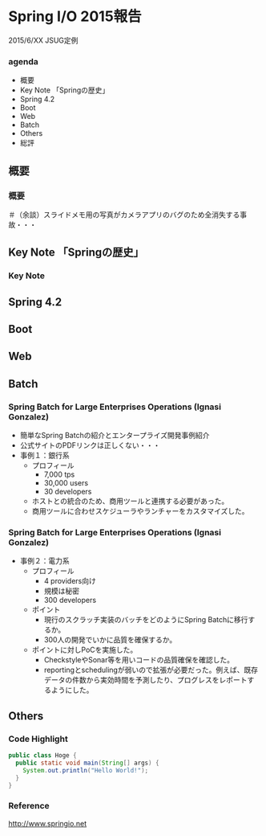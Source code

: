 Spring I/O 2015報告
=====

2015/6/XX JSUG定例

### agenda

* 概要
* Key Note 「Springの歴史」
* Spring 4.2
* Boot
* Web
* Batch
* Others
* 総評

概要
---

### 概要

＃（余談）スライドメモ用の写真がカメラアプリのバグのため全消失する事故・・・

Key Note 「Springの歴史」
---

### Key Note

Spring 4.2
---

Boot
---

Web
---

Batch
---

### Spring Batch for Large Enterprises Operations (Ignasi Gonzalez)

- 簡単なSpring Batchの紹介とエンタープライズ開発事例紹介
- 公式サイトのPDFリンクは正しくない・・・
- 事例１：銀行系
    - プロフィール
        - 7,000 tps
        - 30,000 users
        - 30 developers
    - ホストとの統合のため、商用ツールと連携する必要があった。
    - 商用ツールに合わせスケジューラやランチャーをカスタマイズした。
    
### Spring Batch for Large Enterprises Operations (Ignasi Gonzalez)

- 事例２：電力系
    - プロフィール
        - 4 providers向け
        - 規模は秘密
        - 300 developers
    - ポイント
        - 現行のスクラッチ実装のバッチをどのようにSpring Batchに移行するか。
        - 300人の開発でいかに品質を確保するか。
    - ポイントに対しPoCを実施した。
        - CheckstyleやSonar等を用いコードの品質確保を確認した。
        - reportingとschedulingが弱いので拡張が必要だった。例えば、既存データの件数から実効時間を予測したり、プログレスをレポートするようにした。

Others
---

### Code Highlight

```java
public class Hoge {
  public static void main(String[] args) {
    System.out.println("Hello World!");
  }
}
```

### Reference

http://www.springio.net
